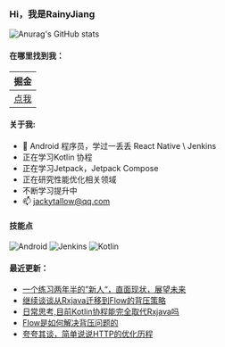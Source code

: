 ### Hi，我是RainyJiang

![Anurag's GitHub stats](https://github-readme-stats.vercel.app/api?username=RainyJiang22&bg_color=30,C2FFD8,465EFB&title_color=fff&text_color=fff)

#### 在哪里找到我：

|                            掘金                            |
| :--------------------------------------------------------: |
| [点我](https://juejin.cn/user/2287404300943566) |


#### 关于我:
- 🙋 Android 程序员，学过一丢丢 React Native \ Jenkins
- 正在学习Kotlin 协程
- 正在学习Jetpack，Jetpack Compose
- 正在研究性能优化相关领域
- 不断学习提升中
- 📫 jackytallow@qq.com

#### 技能点

![Android](https://img.shields.io/badge/Android-%2335495e.svg?style=for-the-badge&logo=Android&logoColor=%FF35D06D)
![Jenkins](https://img.shields.io/badge/Jenkins-%2335495e.svg?style=for-the-badge&logo=jenkins&logoColor=%FFC62327)
![Kotlin](https://img.shields.io/badge/Kotlin-%2335495e.svg?style=for-the-badge&logo=kotlin&logoColor=%FFFCBF40)

#### 最近更新：
<!-- BLOG-POST-LIST:START -->
- [一个练习两年半的”新人“，直面现状，展望未来](https://juejin.cn/post/7178653901413941306)
- [继续谈谈从Rxjava迁移到Flow的背压策略](https://juejin.cn/post/7177935139853303865)
- [日常思考,目前Kotlin协程能完全取代Rxjava吗](https://juejin.cn/post/7175803413232844855)
- [Flow是如何解决背压问题的](https://juejin.cn/post/7165380647304282126)
- [夸夸其谈，简单说说HTTP的优化历程](https://juejin.cn/post/7160607574004334599)
<!-- BLOG-POST-LIST:END -->

